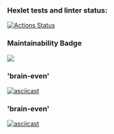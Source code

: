 ### Hexlet tests and linter status:
[![Actions Status](https://github.com/kon-shir/backend-project-lvl1/workflows/hexlet-check/badge.svg)](https://github.com/kon-shir/backend-project-lvl1/actions)

### Maintainability Badge
<a href="https://codeclimate.com/github/codeclimate/codeclimate/maintainability"><img src="https://api.codeclimate.com/v1/badges/a99a88d28ad37a79dbf6/maintainability" /></a>

### 'brain-even'
[![asciicast](https://asciinema.org/a/rXZRMEyX1QOvqcMY9t7a26OO8.svg)](https://asciinema.org/a/rXZRMEyX1QOvqcMY9t7a26OO8)

### 'brain-even'
[![asciicast](https://asciinema.org/a/DLth3orgEjhvvR68JHqZYwaA1.svg)](https://asciinema.org/a/DLth3orgEjhvvR68JHqZYwaA1)
